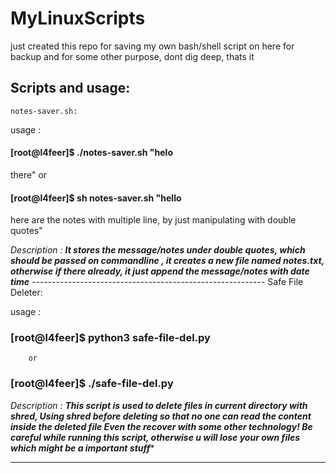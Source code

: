 # MyLinuxScripts

just created this repo for saving my own bash/shell script on here for backup
and for some other purpose, dont dig deep, thats it

Scripts and usage:
----------------------------------------------------------
	notes-saver.sh:

usage :

#### [root@l4feer]$ ./notes-saver.sh "helo
there"
	or

#### [root@l4feer]$ sh notes-saver.sh "hello
here are the notes with multiple line, by just manipulating with double quotes"

*Description :*
            ***It stores the message/notes under double quotes, which should be passed on commandline <just after the command>,
            it creates a new file named notes.txt, otherwise if there already, it just append the message/notes with date time***
	    ----------------------------------------------------------
	Safe File Deleter:

usage :

### [root@l4feer]$ python3 safe-file-del.py
		or
### [root@l4feer]$ ./safe-file-del.py


*Description :*
	    ***This script is used to delete files in current directory with shred,
	    Using shred before deleting so that no one can read the content inside the deleted file
			Even the recover with some other technology!
	    Be careful while running this script, otherwise u will lose your own files which might be a important stuff****

---------------------------------------------------------
